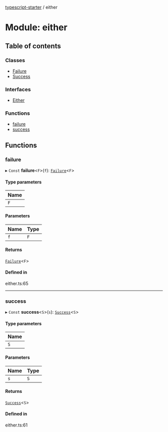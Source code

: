 [typescript-starter](../README.md) / either

# Module: either

## Table of contents

### Classes

- [Failure](../classes/either.Failure.md)
- [Success](../classes/either.Success.md)

### Interfaces

- [Either](../interfaces/either.Either.md)

### Functions

- [failure](either.md#failure)
- [success](either.md#success)

## Functions

### failure

▸ `Const` **failure**<`F`\>(`f`): [`Failure`](../classes/either.Failure.md)<`F`\>

#### Type parameters

| Name |
| :------ |
| `F` |

#### Parameters

| Name | Type |
| :------ | :------ |
| `f` | `F` |

#### Returns

[`Failure`](../classes/either.Failure.md)<`F`\>

#### Defined in

either.ts:65

___

### success

▸ `Const` **success**<`S`\>(`s`): [`Success`](../classes/either.Success.md)<`S`\>

#### Type parameters

| Name |
| :------ |
| `S` |

#### Parameters

| Name | Type |
| :------ | :------ |
| `s` | `S` |

#### Returns

[`Success`](../classes/either.Success.md)<`S`\>

#### Defined in

either.ts:61
